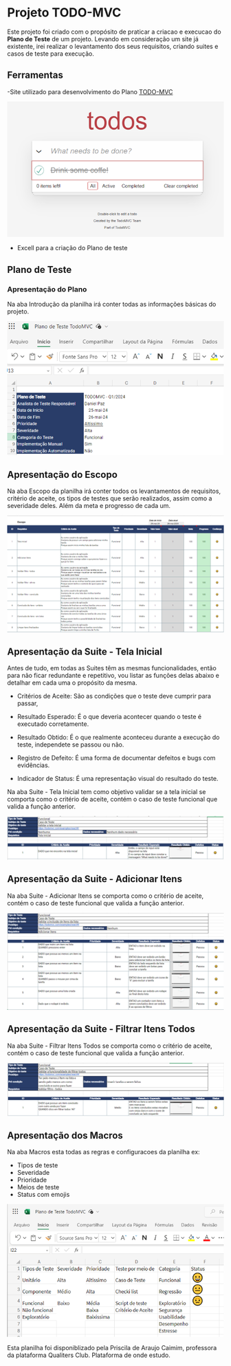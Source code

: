 # Projeto TODO-MVC
Este projeto foi criado com o propósito de praticar a criacao e execucao do **Plano de Teste** de um projeto. Levando em consideração um site já existente, irei realizar o levantamento dos seus requisitos, criando suites e casos de teste para execução.

## Ferramentas

-Site utilizado para desenvolvimento do Plano [TODO-MVC](https://todomvc.com/examples/react/dist/ )

![Home Site TODO-MVC](../img/site_todomvc.png)

- Excell para a criação do Plano de teste


## Plano de Teste

### Apresentação do Plano

Na aba Introdução da planilha irá conter todas as informações básicas do projeto.

![Imagem apresentacao do plano](img/ref_apresentacao.png)

## Apresentação do Escopo

Na aba Escopo da planilha irá conter todos os levantamentos de requisitos, critério de aceite, os tipos de testes que serão realizados, assim como a severidade deles. Além da meta e progresso de cada um.

![Imagem apresentacao do escopo](img/ref_escopo.png)   

## Apresentação da Suite - Tela Inicial

Antes de tudo, em todas as Suites têm as mesmas funcionalidades, então para não ficar redundante e repetitivo, vou listar as funções delas abaixo e detalhar em cada uma o propósito da mesma.

- Critérios de Aceite: São as condições que o teste deve cumprir para passar,

- Resultado Esperado: É o que deveria acontecer quando o teste é executado corretamente.

- Resultado Obtido: É o que realmente aconteceu durante a execução do teste, independete se passou ou não.

- Registro de Defeito: É uma forma de documentar defeitos e bugs com evidências.

- Indicador de Status: É uma representação visual do resultado do teste.

Na aba Suite - Tela Inicial tem como objetivo validar se a tela inicial se comporta como o critério de aceite, contém o caso de teste funcional que valida a função anterior.

![Imagem apresentacao da Suite - Tela Inicial](img/ref_suite_telaInicial.png)

## Apresentação da Suite - Adicionar Itens

Na aba Suite - Adicionar Itens se comporta como o critério de aceite, contém o caso de teste funcional que valida a função anterior.

![Imagem apresentacao da Suite - Adicionar Itens](img/ref_suite_adicionarItens.png)

## Apresentação da Suite - Filtrar Itens Todos

Na aba Suite - Filtrar Itens Todos se comporta como o critério de aceite, contém o caso de teste funcional que valida a função anterior.

![Imagem apresentacao da Suite - Filtrar Itens Todos](img/ref_suite_filtrarItensTodos.png)

## Apresentação dos Macros

Na aba Macros esta todas as regras e configuracoes da planilha ex:

- Tipos de teste
- Severidade
- Prioridade
- Meios de teste
- Status com emojis

![Imagem apresentacao dos Macros](img/ref_macros.png)

Esta planilha foi disponiblizado pela Priscila de Araujo Caimim, professora da plataforma Qualiters Club. Plataforma de onde estudo.